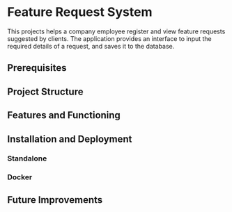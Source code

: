 # Feature Request System

This projects helps a company employee register and view feature requests suggested by clients. The application provides an interface to input the required details of a request, and saves it to the database.

## Prerequisites

## Project Structure

## Features and Functioning

## Installation and Deployment
### Standalone

### Docker

## Future Improvements